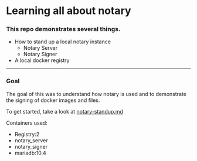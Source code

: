 # Learning all about notary 

### This repo demonstrates several things. 
* How to stand up a local notary instance 
    *  Notary Server
    *  Notary Signer 
* A local docker registry 
----------------
### Goal 
The goal of this was to understand how notary is used and to demonstrate the signing of docker images and files. 

To get started, take a look at [notary-standup.md](notary-standup.md)

Containers used:
* Registry:2
* notary_server 
* notary_signer
* mariadb:10.4
